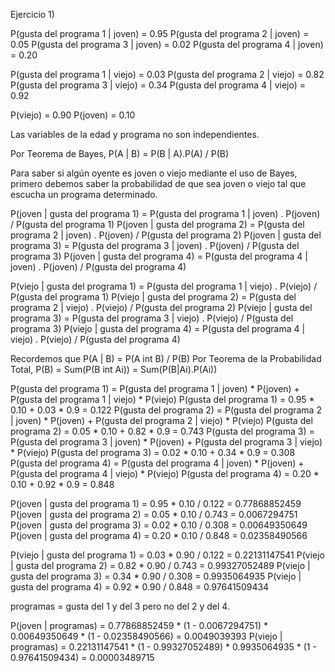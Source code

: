 Ejercicio 1)


P(gusta del programa 1 | joven) = 0.95
P(gusta del programa 2 | joven) = 0.05
P(gusta del programa 3 | joven) = 0.02
P(gusta del programa 4 | joven) = 0.20


P(gusta del programa 1 | viejo) = 0.03
P(gusta del programa 2 | viejo) = 0.82
P(gusta del programa 3 | viejo) = 0.34
P(gusta del programa 4 | viejo) = 0.92

P(viejo) = 0.90
P(joven) = 0.10

Las variables de la edad y programa no son independientes.

Por Teorema de Bayes, P(A | B) = P(B | A).P(A) / P(B)

Para saber si algún oyente es joven o viejo mediante el uso de Bayes, primero debemos saber la probabilidad de que sea joven o viejo tal que escucha un programa determinado.


P(joven | gusta del programa 1) = P(gusta del programa 1 | joven) . P(joven) / P(gusta del programa 1)
P(joven | gusta del programa 2) = P(gusta del programa 2 | joven) . P(joven) / P(gusta del programa 2)
P(joven | gusta del programa 3) = P(gusta del programa 3 | joven) . P(joven) / P(gusta del programa 3)
P(joven | gusta del programa 4) = P(gusta del programa 4 | joven) . P(joven) / P(gusta del programa 4)

P(viejo | gusta del programa 1) = P(gusta del programa 1 | viejo) . P(viejo) / P(gusta del programa 1)
P(viejo | gusta del programa 2) = P(gusta del programa 2 | viejo) . P(viejo) / P(gusta del programa 2)
P(viejo | gusta del programa 3) = P(gusta del programa 3 | viejo) . P(viejo) / P(gusta del programa 3)
P(viejo | gusta del programa 4) = P(gusta del programa 4 | viejo) . P(viejo) / P(gusta del programa 4)


Recordemos que P(A | B) = P(A int B) / P(B)
Por Teorema de la Probabilidad Total, P(B) = Sum(P(B int Ai)) = Sum(P(B|Ai).P(Ai))

P(gusta del programa 1) = P(gusta del programa 1 | joven) * P(joven) + P(gusta del programa 1 | viejo) * P(viejo)
P(gusta del programa 1) = 0.95 * 0.10 + 0.03 * 0.9 = 0.122
P(gusta del programa 2) = P(gusta del programa 2 | joven) * P(joven) + P(gusta del programa 2 | viejo) * P(viejo)
P(gusta del programa 2) = 0.05 * 0.10 + 0.82 * 0.9 = 0.743
P(gusta del programa 3) = P(gusta del programa 3 | joven) * P(joven) + P(gusta del programa 3 | viejo) * P(viejo)
P(gusta del programa 3) = 0.02 * 0.10 + 0.34 * 0.9 = 0.308
P(gusta del programa 4) = P(gusta del programa 4 | joven) * P(joven) + P(gusta del programa 4 | viejo) * P(viejo)
P(gusta del programa 4) = 0.20 * 0.10 + 0.92 * 0.9 = 0.848


P(joven | gusta del programa 1) = 0.95 * 0.10 / 0.122 = 0.77868852459
P(joven | gusta del programa 2) = 0.05 * 0.10 / 0.743 = 0.0067294751
P(joven | gusta del programa 3) = 0.02 * 0.10 / 0.308 = 0.00649350649
P(joven | gusta del programa 4) = 0.20 * 0.10 / 0.848 = 0.02358490566

P(viejo | gusta del programa 1) = 0.03 * 0.90 / 0.122 = 0.22131147541
P(viejo | gusta del programa 2) = 0.82 * 0.90 / 0.743 = 0.99327052489
P(viejo | gusta del programa 3) = 0.34 * 0.90 / 0.308 = 0.9935064935
P(viejo | gusta del programa 4) = 0.92 * 0.90 / 0.848 = 0.97641509434

programas = gusta del 1 y del 3 pero no del 2 y del 4.

P(joven | programas) = 0.77868852459 * (1 - 0.0067294751) * 0.00649350649 * (1 - 0.02358490566) = 0.0049039393
P(viejo | programas) = 0.22131147541 * (1 - 0.99327052489) * 0.9935064935 * (1 - 0.97641509434) = 0.00003489715
